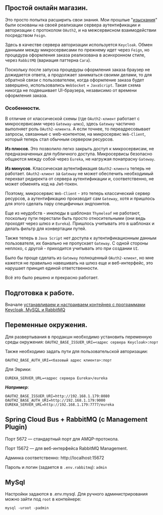 ## Простой онлайн магазин.

Это просто попытка расширить свои знания. Мои прошлые "[изыскания](https://github.com/Online-video-game-store/Online-Storage-Classic.git)" 
были основаны  на своей реализации сервера аутентификации и авторизации с протоколом `OAuth2`,
и на межсервисном взаимодействии посредством `Feign`.

Здесь в качестве сервера авторизации используется `Keycloak`. Обмен данными между
микросервисами по прежнему идет через `Feign`, но процедура оформления заказа
реализована в асинхронном стиле, через `RabbitMQ` (вариация паттерна `Сага`).

Поскольку после запуска процедуры оформления заказа браузер не дожидается ответа,
а продолжает заниматься своими делами, то для обратной связи с пользователем, когда
оформление заказа будет завершено, использовались `WebSocket` + `JavaScript`. Такая схема
никогда не подвешивает UI-браузера, независимо от времени оформления заказа.


### Особенности.

В отличие от классической схемы (где `OAuth2-клиент` работает с микросервисами через `Gateway-шлюз`),
здесь `Gateway` частично выполняет роль `OAuth2-клиента`. А если точнее, то переадресовывает запросы,
связанные с web-контентом, на микросервис `Web-Client`, который теперь стал обычным 
сервером ресурсов.

**Из плюсов**. Это позволило легко закрыть доступ к микросервисам, не предназначенных для
публичного доступа. Микросервисы безопасно общаются между собой через `Eureka`, не нагружая
понапрасну `Gateway`.

**Из минусов**. Классическая аутентификация `OAuth2-клиента` теперь не работает. `OAuth2-клиент`
за `Gateway` не может обеспечить необходимый перехват редиректа от сервера аутентификации и, соответственно,
не может обменять код на Jwt-токен. 

Поэтому, микросервис `Web-Client` - это теперь классический сервер ресурсов, а аутентификацию производит
сам `Gateway`, хотя и пришлось для этого сделать пару специфичных эндпоинтов.

Еще из неудобств - инклюды в шаблонах `Thymeleaf` не работают, поскольку пути 
перестали быть просто относительными (они ведь проходят через шлюз и `Eureka`). Пришлось учитывать
это в шаблонах и делать фильтр для конвертации путей.

Также теперь в `Java Script` нет доступа к аутентификационным данным пользователя, их
банально не пропускает `Gateway`. С одной стороны неплохо, с другой - приходится
учитывать это при создании `UI`.

Было бы проще сделать из `Gateway` полноценный `OAuth2-клиент`, но мне кажется не правильно
навешивать на шлюз еще и веб-интерфейс, это нарушает принцип единой ответственности.

Всё это было решено и прекрасно работает.


## Подготовка к работе.
Вначале [устанавливаем и настраиваем контейнер с программами Keycloak, MySQL и RabbitMQ](Docker.md)


## Переменные окружения.
Для развертывания в продакшн необходимо установить переменную среды окружения:
`OAUTH2_BASE_ISSUER_URI=<адрес сервера Keycloak>:порт`

Также необходимо задать пути для пользовательской авторизации:

`OAUTH2_BASE_AUTH_URI=<базовый адрес клиента>:порт`

Для Эврики:

`EUREKA_SERVER_URL=<адрес сервера Eureka>/eureka`

***Например***:
```
OAUTH2_BASE_ISSUER_URI=http://192.168.1.179:8080
OAUTH2_BASE_AUTH_URI=http://192.168.1.179:9000
EUREKA_SERVER_URL=http://192.168.1.179:7777/eureka
```


## Spring Cloud Bus + RabbitMQ (с Management Plugin)

Порт 5672 — стандартный порт для AMQP-протокола.

Порт 15672 — для веб-интерфейса RabbitMQ Management.

Админка соответственно: http://localhost:15672

Пароль и логин (задается в `.env.rabbitmq`): `admin`


## MySql
Настройки задаются в .env.mysql. 
Для ручного администрирования можно зайти под `root` в контейнере:
```shell
mysql -uroot -padmin
```

